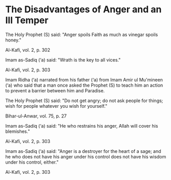 The Disadvantages of Anger and an Ill Temper
============================================

The Holy Prophet (S) said: "Anger spoils Faith as much as vinegar spoils
honey."

Al-Kafi, vol. 2, p. 302

Imam as-Sadiq (‘a) said: "Wrath is the key to all vices."

Al-Kafi, vol. 2, p. 303

Imam Ridha (‘a) narrated from his father (‘a) from Imam Amir ul
Mu'mineen (‘a) who said that a man once asked the Prophet (S) to teach
him an action to prevent a barrier between him and Paradise.

The Holy Prophet (S) said: "Do not get angry; do not ask people for
things; wish for people whatever you wish for yourself."

Bihar-ul-Anwar, vol. 75, p. 27

Imam as-Sadiq (‘a) said: "He who restrains his anger, Allah will cover
his blemishes."

Al-Kafi, vol. 2, p. 303

Imam as-Sadiq (‘a) said: "Anger is a destroyer for the heart of a sage;
and he who does not have his anger under his control does not have his
wisdom under his control, either."

Al-Kafi, vol. 2, p. 303


